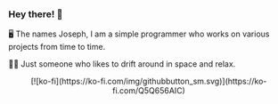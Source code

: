 ### Hey there! 👋
🖥️ The names Joseph, I am a simple programmer who works on various projects from time to time.

👨‍🚀 Just someone who likes to drift around in space and relax.

<p align="center">[![ko-fi](https://ko-fi.com/img/githubbutton_sm.svg)](https://ko-fi.com/Q5Q656AIC)</p>
